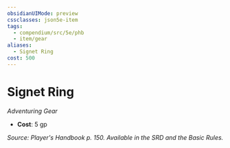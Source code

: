 ```yaml
---
obsidianUIMode: preview
cssclasses: json5e-item
tags:
  - compendium/src/5e/phb
  - item/gear
aliases:
  - Signet Ring
cost: 500
---
```

# Signet Ring
*Adventuring Gear*  

- **Cost**: 5 gp

*Source: Player's Handbook p. 150. Available in the SRD and the Basic Rules.*
